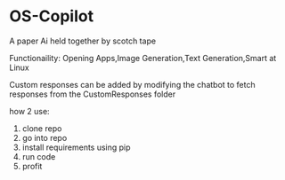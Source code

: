 # OS-Copilot
A paper Ai held together by scotch tape



Functionaility: Opening Apps,Image Generation,Text Generation,Smart at Linux


Custom responses can be added by modifying the chatbot to fetch responses from the CustomResponses folder


how 2 use:
1. clone repo
2. go into repo
3. install requirements using pip
4. run code
5. profit


